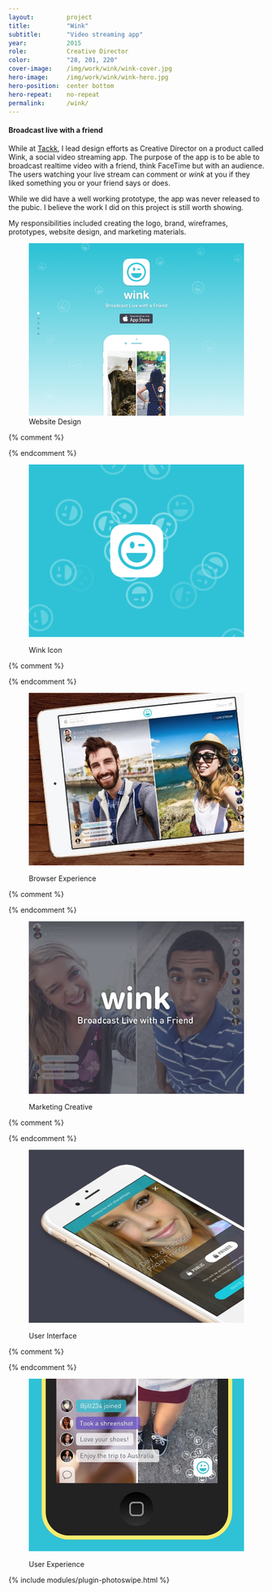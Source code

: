 ```yaml
---
layout:         project
title:          "Wink"
subtitle:       "Video streaming app"
year:           2015
role:           Creative Director
color:          "28, 201, 220"
cover-image:    /img/work/wink/wink-cover.jpg
hero-image:     /img/work/wink/wink-hero.jpg
hero-position:  center bottom
hero-repeat:    no-repeat
permalink:      /wink/
---
```


#### **Broadcast live with a friend**

While at [Tackk], I lead design efforts as Creative Director on a product called Wink, a social video streaming app. The purpose of the app is to be able to broadcast realtime video with a friend, think FaceTime but with an audience. The users watching your live stream can comment or *wink* at you if they liked something you or your friend says or does.

While we did have a well working prototype, the app was never released to the pubic. I believe the work I did on this project is still worth showing.

My responsibilities included creating the logo, brand, wireframes, prototypes, website design, and marketing materials.


[Tackk]: /tackk


<div class="project-gallery mt7" itemscope itemtype="http://schema.org/ImageGallery">

<figure class="project-item lg-width-33 sm-width-50 inline-block" citemprop="associatedMedia" itemscope itemtype="http://schema.org/ImageObject">
  <a href="/img/work/wink/wink-website.png" data-size="2000x1600" itemprop="contentUrl">
      <img src="/img/work/wink/wink-website-sm.png" class="width-full" itemprop="thumbnail" alt="Wink Website" />
  </a>
  <figcaption class="project-item-caption align-middle p2" itemprop="caption description">Website Design</figcaption>                              
</figure>{% comment %}

{% endcomment %}<figure class="project-item lg-width-33 sm-width-50 inline-block" citemprop="associatedMedia" itemscope itemtype="http://schema.org/ImageObject">
  <a href="/img/work/wink/wink-face.png" data-size="2000x1600" itemprop="contentUrl">
      <img src="/img/work/wink/wink-face-sm.png" class="width-full" itemprop="thumbnail" alt="Wink Icon" />
  </a>
  <figcaption class="project-item-caption align-middle p2" itemprop="caption description">Wink Icon</figcaption>                              
</figure>{% comment %}

{% endcomment %}<figure class="project-item lg-width-33 sm-width-50 inline-block" citemprop="associatedMedia" itemscope itemtype="http://schema.org/ImageObject">
  <a href="/img/work/wink/wink-ipad.jpg" data-size="2000x1600" itemprop="contentUrl">
      <img src="/img/work/wink/wink-ipad-sm.jpg" class="width-full" itemprop="thumbnail" alt="Wink in the Browser" />
  </a>
  <figcaption class="project-item-caption align-middle p2" itemprop="caption description">Browser Experience</figcaption>                              
</figure>{% comment %}

{% endcomment %}<figure class="project-item lg-width-33 sm-width-50 inline-block" citemprop="associatedMedia" itemscope itemtype="http://schema.org/ImageObject">
  <a href="/img/work/wink/wink-marketing.jpg" data-size="2000x1600" itemprop="contentUrl">
      <img src="/img/work/wink/wink-marketing-sm.jpg" class="width-full" itemprop="thumbnail" alt="Wink Marketing Creative" />
  </a>
  <figcaption class="project-item-caption align-middle p2" itemprop="caption description">Marketing Creative</figcaption>                              
</figure>{% comment %}

{% endcomment %}<figure class="project-item lg-width-33 sm-width-50 inline-block" citemprop="associatedMedia" itemscope itemtype="http://schema.org/ImageObject">
  <a href="/img/work/wink/wink-ui.jpg" data-size="2000x1600" itemprop="contentUrl">
      <img src="/img/work/wink/wink-ui-sm.jpg" class="width-full" itemprop="thumbnail" alt="Wink UI" />
  </a>
  <figcaption class="project-item-caption align-middle p2" itemprop="caption description">User Interface</figcaption>                              
</figure>{% comment %}


{% endcomment %}<figure class="project-item lg-width-33 sm-width-50 inline-block" citemprop="associatedMedia" itemscope itemtype="http://schema.org/ImageObject">
  <a href="/img/work/wink/wink-ux.jpg" data-size="2000x1600" itemprop="contentUrl">
      <img src="/img/work/wink/wink-ux-sm.jpg" class="width-full" itemprop="thumbnail" alt="Wink UX" />
  </a>
  <figcaption class="project-item-caption align-middle p2" itemprop="caption description">User Experience</figcaption>                              
</figure>                     

</div>

{% include modules/plugin-photoswipe.html %}